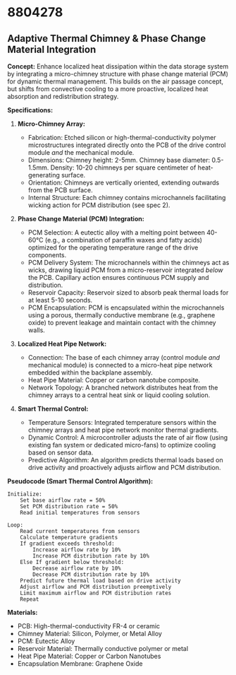 # 8804278

## Adaptive Thermal Chimney & Phase Change Material Integration

**Concept:** Enhance localized heat dissipation within the data storage system by integrating a micro-chimney structure with phase change material (PCM) for dynamic thermal management. This builds on the air passage concept, but shifts from convective cooling to a more proactive, localized heat absorption and redistribution strategy.

**Specifications:**

1.  **Micro-Chimney Array:**
    *   Fabrication: Etched silicon or high-thermal-conductivity polymer microstructures integrated directly onto the PCB of the drive control module *and* the mechanical module.
    *   Dimensions: Chimney height: 2-5mm. Chimney base diameter: 0.5-1.5mm. Density: 10-20 chimneys per square centimeter of heat-generating surface.
    *   Orientation: Chimneys are vertically oriented, extending outwards from the PCB surface.
    *   Internal Structure: Each chimney contains microchannels facilitating wicking action for PCM distribution (see spec 2).

2.  **Phase Change Material (PCM) Integration:**
    *   PCM Selection: A eutectic alloy with a melting point between 40-60°C (e.g., a combination of paraffin waxes and fatty acids) optimized for the operating temperature range of the drive components.
    *   PCM Delivery System: The microchannels within the chimneys act as wicks, drawing liquid PCM from a micro-reservoir integrated *below* the PCB. Capillary action ensures continuous PCM supply and distribution.
    *   Reservoir Capacity: Reservoir sized to absorb peak thermal loads for at least 5-10 seconds.
    *   PCM Encapsulation: PCM is encapsulated within the microchannels using a porous, thermally conductive membrane (e.g., graphene oxide) to prevent leakage and maintain contact with the chimney walls.

3.  **Localized Heat Pipe Network:**
    *   Connection: The base of each chimney array (control module *and* mechanical module) is connected to a micro-heat pipe network embedded within the backplane assembly.
    *   Heat Pipe Material: Copper or carbon nanotube composite.
    *   Network Topology: A branched network distributes heat from the chimney arrays to a central heat sink or liquid cooling solution.

4.  **Smart Thermal Control:**
    *   Temperature Sensors: Integrated temperature sensors within the chimney arrays and heat pipe network monitor thermal gradients.
    *   Dynamic Control: A microcontroller adjusts the rate of air flow (using existing fan system or dedicated micro-fans) to optimize cooling based on sensor data.
    *   Predictive Algorithm: An algorithm predicts thermal loads based on drive activity and proactively adjusts airflow and PCM distribution.

**Pseudocode (Smart Thermal Control Algorithm):**

```
Initialize:
    Set base airflow rate = 50%
    Set PCM distribution rate = 50%
    Read initial temperatures from sensors

Loop:
    Read current temperatures from sensors
    Calculate temperature gradients
    If gradient exceeds threshold:
        Increase airflow rate by 10%
        Increase PCM distribution rate by 10%
    Else If gradient below threshold:
        Decrease airflow rate by 10%
        Decrease PCM distribution rate by 10%
    Predict future thermal load based on drive activity
    Adjust airflow and PCM distribution preemptively
    Limit maximum airflow and PCM distribution rates
    Repeat
```

**Materials:**

*   PCB: High-thermal-conductivity FR-4 or ceramic
*   Chimney Material: Silicon, Polymer, or Metal Alloy
*   PCM: Eutectic Alloy
*   Reservoir Material: Thermally conductive polymer or metal
*   Heat Pipe Material: Copper or Carbon Nanotubes
*   Encapsulation Membrane: Graphene Oxide